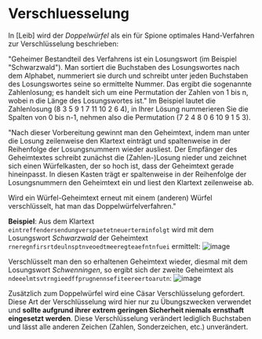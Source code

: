 # Verschluesselung

In [Leib] wird der *Doppelwürfel* als ein für Spione optimales Hand-Verfahren zur Verschlüsselung 
beschrieben:

"Geheimer Bestandteil des Verfahrens ist ein Losungswort (im Beispiel "Schwarzwald"). Man 
sortiert die Buchstaben des Losungswortes nach dem Alphabet, nummeriert sie durch und schreibt 
unter jeden Buchstaben des Losungswortes seine so ermittelte Nummer. Das ergibt die sogenannte 
Zahlenlosung; es handelt sich um eine Permutation der Zahlen von 1 bis n, wobei n die Länge des 
Losungswortes ist." Im Beispiel lautet die Zahlenlosung (8 3 5 9 1 7 11 10 2 6 4), in Ihrer Lösung 
nummerieren Sie die Spalten von 0 bis n-1, nehmen also die Permutation (7 2 4 8 0 6 10 9 1 5 3).

"Nach dieser Vorbereitung gewinnt man den Geheimtext, indem man unter die Losung zeilenweise 
den Klartext einträgt und spaltenweise in der Reihenfolge der Losungsnummern wieder ausliest. 
Der Empfänger des Geheimtextes schreibt zunächst die (Zahlen-)Losung nieder und zeichnet sich 
einen Würfelkasten, der so hoch ist, dass der Geheimtext gerade hineinpasst. In diesen Kasten trägt 
er spaltenweise in der Reihenfolge der Losungsnummern den Geheimtext ein und liest den Klartext 
zeilenweise ab.

Wird ein Würfel-Geheimtext erneut mit einem (anderen) Würfel verschlüsselt, hat man das 
Doppelwürfelverfahren."

**Beispiel**: Aus dem Klartext ```eintreffendersendungverspaetetneuerterminfolgt``` 
wird mit dem Losungswort *Schwarzwald* der Geheimtext 
```rneregnfirsrtdeulnsptnveoedtmeeregteaefntnfuei``` ermittelt: ![image](https://user-images.githubusercontent.com/67004382/181609136-b1b6f94b-5274-4bc8-9af4-01abe4ada307.png)

Verschlüsselt man den so erhaltenen Geheimtext wieder, diesmal mit dem Losungswort 
*Schwenningen*, so ergibt sich der zweite Geheimtext als 
```ndeeelmtsvtrngieedffprugnennsefiteereertoarutn```: ![image](https://user-images.githubusercontent.com/67004382/181609343-f9b4c43c-be69-4a04-a4c1-54958dc97574.png)

Zusätzlich zum Doppelwürfel wird eine Cäsar Verschlüsselung gefordert. Diese Art der 
Verschlüsselung wird hier nur zu Übungszwecken verwendet und **sollte aufgrund ihrer extrem 
geringen Sicherheit niemals ernsthaft eingesetzt werden**. Diese Verschlüsselung verändert 
lediglich Buchstaben und lässt alle anderen Zeichen (Zahlen, Sonderzeichen, etc.) unverändert.
